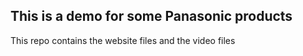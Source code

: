 ## This is a demo for some Panasonic products
This repo contains the website files and the video files
